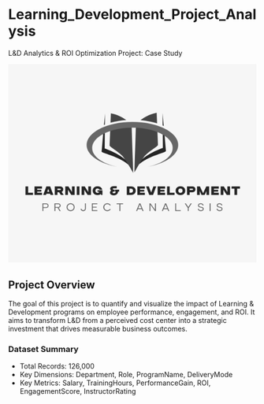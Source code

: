 # Learning_Development_Project_Analysis
L&amp;D Analytics &amp; ROI Optimization Project: Case Study


![L7D logo](https://github.com/KumarBoste/Learning_Development_Project_Analysis/blob/main/L%26D%20Logo.png)

## Project Overview
The goal of this project is to quantify and visualize the impact of Learning & Development programs on employee performance, engagement, and ROI.
It aims to transform L&D from a perceived cost center into a strategic investment that drives measurable business outcomes.

### Dataset Summary
- Total Records: 126,000
- Key Dimensions: Department, Role, ProgramName, DeliveryMode
- Key Metrics: Salary, TrainingHours, PerformanceGain, ROI, EngagementScore, InstructorRating
